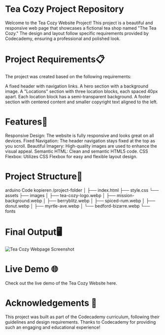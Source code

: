 # Tea Cozy Project Repository
Welcome to the Tea Cozy Website Project! This project is a beautiful and responsive web page that showcases a fictional tea shop named "The Tea Cozy." The design and layout follow specific requirements provided by Codecademy, ensuring a professional and polished look.

# Project Requirements📋
The project was created based on the following requirements:

A fixed header with navigation links.
A hero section with a background image.
A "Locations" section with three location blocks, each spaced 40px apart.
Each location block has a semi-transparent background.
A footer section with centered content and smaller copyright text aligned to the left.

# Features🌟
Responsive Design: The website is fully responsive and looks great on all devices.
Fixed Navigation: The header navigation stays fixed at the top as you scroll.
Beautiful Imagery: High-quality images are used to enhance the visual appeal.
Semantic HTML: Clean and semantic HTML5 code.
CSS Flexbox: Utilizes CSS Flexbox for easy and flexible layout design.

# Project Structure📂
arduino
Code kopieren
/project-folder
│
├── index.html
├── style.css
└── assets
    ├── images
    │   ├── tea-cozy-logo.webp
    │   ├── mission-background.webp
    │   ├── berryblitz.webp
    │   ├── spiced-rum.webp
    │   ├── donut.webp
    │   ├── myrtle-ave.webp
    │   └── bedford-bizarre.webp
    └── fonts
# Final Output🖥️


![Tea Cozy Webpage Screenshot](tea-cozy-final.png)


# Live Demo 🌐 
Check out the live demo of the Tea Cozy Website here.

# Acknowledgements 👏 
This project was built as part of the Codecademy curriculum, following their guidelines and design requirements. Thanks to Codecademy for providing such an engaging and educational experience!
